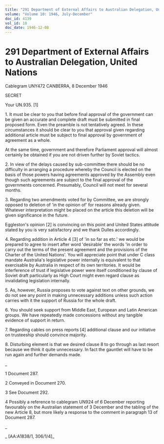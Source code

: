 ```yaml
---
title: "291 Department of External Affairs to Australian Delegation, United Nations"
volume: "Volume 10: 1946, July-December"
doc_id: 4139
vol_id: 10
doc_date: 1946-12-08
---
```


# 291 Department of External Affairs to Australian Delegation, United Nations

Cablegram UNY472 CANBERRA, 8 December 1946

SECRET

Your UN.935. [1]

1\. It must be clear to you that before final approval of the government can be given an accurate and complete draft must be submitted in final proposed form. Even the preamble is not tentatively agreed. In these circumstances it should be clear to you that approval given regarding additional article must be subject to final approval by government of agreement as a whole.

At the same time, government and therefore Parliament approval will almost certainly be obtained if you are not driven further by Soviet tactics.

2\. In view of the delays caused by sub-committee there should be no difficulty in arranging a procedure whereby the Council is elected on the basis of those powers having agreements approved by the Assembly even though such agreements are subject to the final approval of the governments concerned. Presumably, Council will not meet for several months.

3\. Regarding two amendments voted for by Committee, we are strongly opposed to deletion of 'in the opinion of' for reasons already given. Whatever interpretation might be placed on the article this deletion will be given significance in the future.

Eggleston's opinion [2] is convincing on this point and United States attitude stated by you is very satisfactory and we thank Dulles accordingly.

4\. Regarding addition in Article 4 [3] of 'in so far as etc.' we would be prepared to agree to insert after word 'desirable' the words 'in order to carry out the terms of the present agreement and the provisions of the Charter of the United Nations'. You will appreciate point that under C class mandate Australia's legislative power internally is equivalent to that exercisable by Australia in respect of its own territories. It would be interference of trust if legislative power were itself conditioned by clause of Soviet draft particularly as High Court might even regard clause as invalidating legislation internally.

5\. As, however, Russia proposes to vote against text on other grounds, we do not see any point in making unnecessary additions unless such action carries with it the support of Russia for the whole draft.

6\. You should seek support from Middle East, European and Latin American groups. We have repeatedly made concessions without any tangible evidence of support in return.

7\. Regarding cables on press reports [4] additional clause and our initiative on trusteeship should convince majority.

8\. Disturbing element is that we desired clause 8 to go through as last resort because we think it quite unnecessary. In fact the gauntlet will have to be run again and further demands made.

_

1 Document 287.

2 Conveyed in Document 270.

3 See Document 292.

4 Possibly a reference to cablegram UN924 of 6 December reporting favourably on the Australian statement of 3 December and the tabling of the new Article 8, but more likely a response to the comment in paragraph 13 of Document 287.

_

_ [AA:A1838/1, 306/1/4]_
